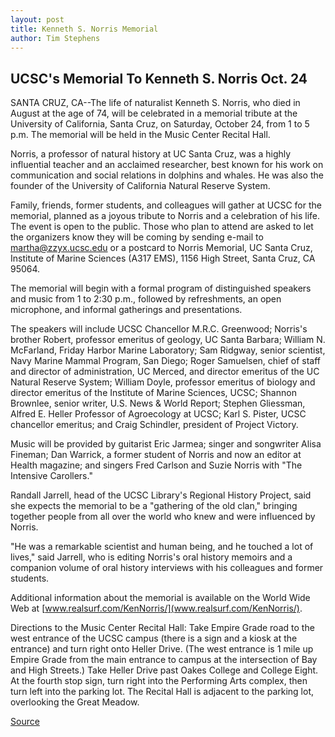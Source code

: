 ```yaml
---
layout: post
title: Kenneth S. Norris Memorial
author: Tim Stephens
---
```


## UCSC's Memorial To Kenneth S. Norris Oct. 24

SANTA CRUZ, CA--The life of naturalist Kenneth S. Norris, who died in August at the age of 74, will be celebrated in a memorial tribute at the University of California, Santa Cruz, on Saturday, October 24, from 1 to 5 p.m. The memorial will be held in the Music Center Recital Hall.

Norris, a professor of natural history at UC Santa Cruz, was a highly influential teacher and an acclaimed researcher, best known for his work on communication and social relations in dolphins and whales. He was also the founder of the University of California Natural Reserve System.

Family, friends, former students, and colleagues will gather at UCSC for the memorial, planned as a joyous tribute to Norris and a celebration of his life. The event is open to the public. Those who plan to attend are asked to let the organizers know they will be coming by sending e-mail to [martha@zzyx.ucsc.edu](martha@zzyx.ucsc.edu) or a postcard to Norris Memorial, UC Santa Cruz, Institute of Marine Sciences (A317 EMS), 1156 High Street, Santa Cruz, CA 95064.

The memorial will begin with a formal program of distinguished speakers and music from 1 to 2:30 p.m., followed by refreshments, an open microphone, and informal gatherings and presentations.

The speakers will include UCSC Chancellor M.R.C. Greenwood; Norris's brother Robert, professor emeritus of geology, UC Santa Barbara; William N. McFarland, Friday Harbor Marine Laboratory; Sam Ridgway, senior scientist, Navy Marine Mammal Program, San Diego; Roger Samuelsen, chief of staff and director of administration, UC Merced, and director emeritus of the UC Natural Reserve System; William Doyle, professor emeritus of biology and director emeritus of the Institute of Marine Sciences, UCSC; Shannon Brownlee, senior writer, U.S. News & World Report; Stephen Gliessman, Alfred E. Heller Professor of Agroecology at UCSC; Karl S. Pister, UCSC chancellor emeritus; and Craig Schindler, president of Project Victory.

Music will be provided by guitarist Eric Jarmea; singer and songwriter Alisa Fineman; Dan Warrick, a former student of Norris and now an editor at Health magazine; and singers Fred Carlson and Suzie Norris with "The Intensive Carollers."

Randall Jarrell, head of the UCSC Library's Regional History Project, said she expects the memorial to be a "gathering of the old clan," bringing together people from all over the world who knew and were influenced by Norris.

"He was a remarkable scientist and human being, and he touched a lot of lives," said Jarrell, who is editing Norris's oral history memoirs and a companion volume of oral history interviews with his colleagues and former students.

Additional information about the memorial is available on the World Wide Web at [www.realsurf.com/KenNorris/](www.realsurf.com/KenNorris/).

Directions to the Music Center Recital Hall: Take Empire Grade road to the west entrance of the UCSC campus (there is a sign and a kiosk at the entrance) and turn right onto Heller Drive. (The west entrance is 1 mile up Empire Grade from the main entrance to campus at the intersection of Bay and High Streets.) Take Heller Drive past Oakes College and College Eight. At the fourth stop sign, turn right into the Performing Arts complex, then turn left into the parking lot. The Recital Hall is adjacent to the parking lot, overlooking the Great Meadow.

[Source](http://www1.ucsc.edu/news_events/press_releases/archive/98-99/10-98/norris.htm "Permalink to UC Santa Cruz: Kenneth S. Norris Memorial")